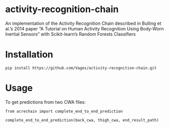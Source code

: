 # activity-recognition-chain
An implementation of the Activity Recognition Chain described in Bulling et al.’s 2014 paper “A Tutorial on Human Activity Recognition Using Body-Worn Inertial Sensors” with Scikit-learn’s Random Forests Classifiers

# Installation
```pip install https://github.com/Vages/activity-recognition-chain.git```

# Usage
To get predictions from two CWA files:

```
from acrechain import complete_end_to_end_prediction

complete_end_to_end_prediction(back_cwa, thigh_cwa, end_result_path)
```
